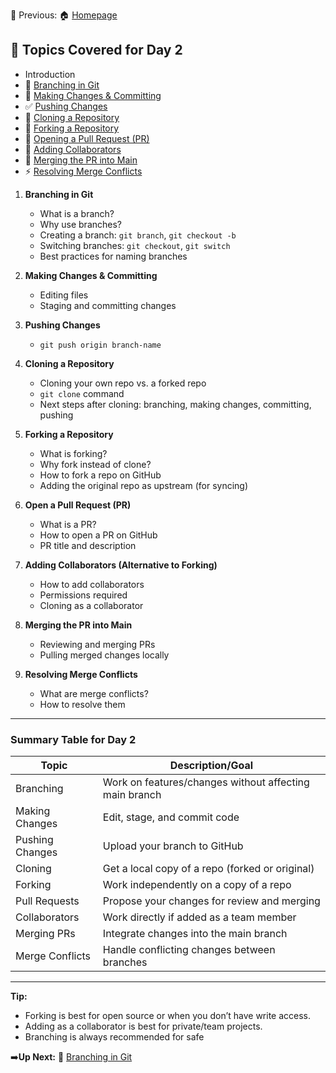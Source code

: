 📌 Previous: 🏠 [Homepage](../README.md)

## 🤝 Topics Covered for Day 2
- Introduction
- 🌿 [Branching in Git](./2-2-branching.md)
- 📝 [Making Changes & Committing](./2-3-making-changes.md)
- ✅ [Pushing Changes](./2-4-pushing-changes.md)
- 🔄 [Cloning a Repository](./2-5-cloning.md)
- 🍴 [Forking a Repository](./2-6-forking.md)
- 🔁 [Opening a Pull Request (PR)](./2-7-pull-requests.md)
- 👥 [Adding Collaborators](./2-8-collaborators.md)
- 🔀 [Merging the PR into Main](./2-9-merging.md)
- ⚡ [Resolving Merge Conflicts](./2-10-merge-conflicts.md)


1. **Branching in Git**
   - What is a branch?
   - Why use branches?
   - Creating a branch: `git branch`, `git checkout -b`
   - Switching branches: `git checkout`, `git switch`
   - Best practices for naming branches

2. **Making Changes & Committing**
   - Editing files
   - Staging and committing changes

3. **Pushing Changes**
   - `git push origin branch-name`

4. **Cloning a Repository**
   - Cloning your own repo vs. a forked repo
   - `git clone` command
   - Next steps after cloning: branching, making changes, committing, pushing

5. **Forking a Repository**
   - What is forking?
   - Why fork instead of clone?
   - How to fork a repo on GitHub
   - Adding the original repo as upstream (for syncing)

6. **Open a Pull Request (PR)**
   - What is a PR?
   - How to open a PR on GitHub
   - PR title and description

7. **Adding Collaborators (Alternative to Forking)**
   - How to add collaborators
   - Permissions required
   - Cloning as a collaborator

8. **Merging the PR into Main**
   - Reviewing and merging PRs
   - Pulling merged changes locally

9. **Resolving Merge Conflicts**
   - What are merge conflicts?
   - How to resolve them

---

### Summary Table for Day 2

| Topic                | Description/Goal                                              |
|----------------------|--------------------------------------------------------------|
| Branching            | Work on features/changes without affecting main branch        |
| Making Changes       | Edit, stage, and commit code                                 |
| Pushing Changes      | Upload your branch to GitHub                                 |
| Cloning              | Get a local copy of a repo (forked or original)              |
| Forking              | Work independently on a copy of a repo                       |
| Pull Requests        | Propose your changes for review and merging                   |
| Collaborators        | Work directly if added as a team member                      |
| Merging PRs          | Integrate changes into the main branch                       |
| Merge Conflicts      | Handle conflicting changes between branches                   |

---

**Tip:**  
- Forking is best for open source or when you don’t have write access.
- Adding as a collaborator is best for private/team projects.
- Branching is always recommended for safe


➡️**Up Next:** 🌿 [Branching in Git](./2-2-branching.md)